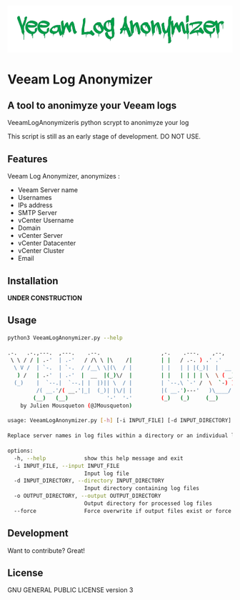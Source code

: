 ![](/.github/logo.png)

# Veeam Log Anonymizer 
## __A tool to anonimyze your Veeam logs__

VeeamLogAnonymizeris python scrypt to anonimyze your log 

This script is still as an early stage of development. DO NOT USE.

## Features

Veeam Log Anonymizer, anonymizes : 

- Veeam Server name 
- Usernames 
- IPs address 
- SMTP Server     
- vCenter Username 
- Domain
- vCenter Server
- vCenter Datacenter
- vCenter Cluster
- Email

## Installation

**UNDER CONSTRUCTION**

## Usage 

```bash
python3 VeeamLogAnonymizer.py --help

.-.   .-.,---.  ,---.    .--.                   ,-.    .---.    ,--,              .--.  .-. .-. .---.  .-. .-..-.   .-.        ,-. _____  ,---.  ,---.    
 \ \ / / | .-'  | .-'   / /\ \ |\    /|         | |   / .-. ) .' .'              / /\ \ |  \| |/ .-. ) |  \| | \ \_/ )/|\    /||(|/___  / | .-'  | .-.\   
  \ V /  | `-.  | `-.  / /__\ \|(\  / |         | |   | | |(_)|  |  __          / /__\ \|   | || | |(_)|   | |  \   (_)|(\  / |(_)   / /) | `-.  | `-'/   
   ) /   | .-'  | .-'  |  __  |(_)\/  |         | |   | | | | \  \ ( _)         |  __  || |\  || | | | | |\  |   ) (   (_)\/  || |  / /(_)| .-'  |   (    
  (_)    |  `--.|  `--.| |  |)|| \  / |         | `--.\ `-' /  \  `-) )         | |  |)|| | |)|\ `-' / | | |)|   | |   | \  / || | / /___ |  `--.| |\ \   
         /( __.'/( __.'|_|  (_)| |\/| |         |( __.')---'   )\____/          |_|  (_)/(  (_) )---'  /(  (_)  /(_|   | |\/| |`-'(_____/ /( __.'|_| \)\  
        (__)   (__)            '-'  '-'         (_)   (_)     (__)                     (__)    (_)    (__)     (__)    '-'  '-'          (__) v 0.3  (__) 
    by Julien Mousqueton (@JMousqueton)
    
usage: VeeamLogAnonymizer.py [-h] [-i INPUT_FILE] [-d INPUT_DIRECTORY] -o OUTPUT_DIRECTORY [--force]

Replace server names in log files within a directory or an individual log file with random strings.

options:
  -h, --help            show this help message and exit
  -i INPUT_FILE, --input INPUT_FILE
                        Input log file
  -d INPUT_DIRECTORY, --directory INPUT_DIRECTORY
                        Input directory containing log files
  -o OUTPUT_DIRECTORY, --output OUTPUT_DIRECTORY
                        Output directory for processed log files
  --force               Force overwrite if output files exist or force the creation of output directory
  ```

## Development
Want to contribute? Great!

## License
GNU GENERAL PUBLIC LICENSE version 3 
